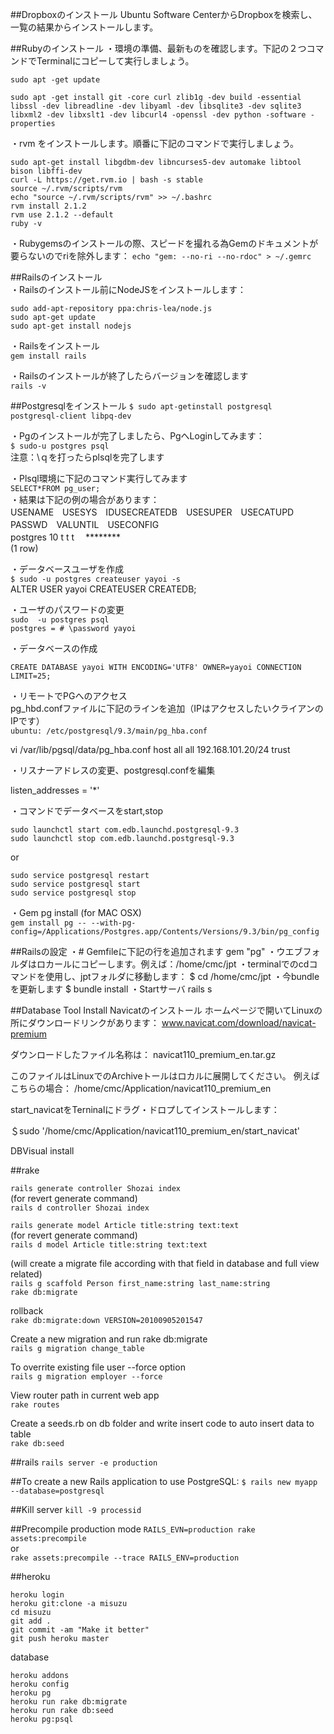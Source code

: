 ##Dropboxのインストール
Ubuntu Software CenterからDropboxを検索し、一覧の結果からインストールします。

##Rubyのインストール
・環境の準備、最新ものを確認します。下記の２つコマンドでTerminalにコピーして実行しましょう。


`sudo apt -get update`

`sudo apt -get install git -core curl zlib1g -dev build -essential libssl -dev libreadline -dev libyaml -dev libsqlite3 -dev sqlite3 libxml2 -dev libxslt1 -dev libcurl4 -openssl -dev python -software -properties`

・rvm をインストールします。順番に下記のコマンドで実行しましょう。

```
sudo apt-get install libgdbm-dev libncurses5-dev automake libtool bison libffi-dev  
curl -L https://get.rvm.io | bash -s stable  
source ~/.rvm/scripts/rvm  
echo "source ~/.rvm/scripts/rvm" >> ~/.bashrc  
rvm install 2.1.2  
rvm use 2.1.2 --default  
ruby -v
```

・Rubygemsのインストールの際、スピードを撮れる為Gemのドキュメントが要らないのでriを除外します：
`echo "gem: --no-ri --no-rdoc" > ~/.gemrc`

##Railsのインストール  
・Railsのインストール前にNodeJSをインストールします：

```
sudo add-apt-repository ppa:chris-lea/node.js  
sudo apt-get update  
sudo apt-get install nodejs  
```

・Railsをインストール  
`gem install rails`

・Railsのインストールが終了したらバージョンを確認します  
`rails -v`  
<!-- # Rails 4.1.1 -->

##Postgresqlをインストール
`$ sudo apt-getinstall postgresql postgresql-client libpq-dev`

・Pgのインストールが完了しましたら、PgへLoginしてみます：  
`$ sudo-u postgres psql`  
注意：\ｑを打ったらplsqlを完了します

・Plsql環境に下記のコマンド実行してみます  
`SELECT*FROM pg_user;`  
・結果は下記の例の場合があります：  
USENAME　USESYS　IDUSECREATEDB　USESUPER　USECATUPD　PASSWD　VALUNTIL　USECONFIG　  
postgres 10         t                           t               t           　********  
(1 row)

・データベースユーザを作成  
`$ sudo -u postgres createuser yayoi -s`  
ALTER USER yayoi CREATEUSER CREATEDB;  

・ユーザのパスワードの変更  
`sudo  -u postgres psql`  
`postgres = # \password yayoi`

・データベースの作成

`CREATE DATABASE yayoi WITH ENCODING='UTF8' OWNER=yayoi CONNECTION LIMIT=25;`

・リモートでPGへのアクセス  
pg_hbd.confファイルに下記のラインを追加（IPはアクセスしたいクライアンのIPです）  
`ubuntu: /etc/postgresql/9.3/main/pg_hba.conf`


 vi  /var/lib/pgsql/data/pg_hba.conf
host    all         all         192.168.101.20/24    trust

・リスナーアドレスの変更、postgresql.confを編集
<!-- # grep listen /var/lib/pgsql/data/postgresql.conf -->
listen_addresses = '*'

・コマンドでデータベースをstart,stop

```
sudo launchctl start com.edb.launchd.postgresql-9.3  
sudo launchctl stop com.edb.launchd.postgresql-9.3
```
or  
```
sudo service postgresql restart  
sudo service postgresql start  
sudo service postgresql stop  
```

・Gem pg install (for MAC OSX)  
`gem install pg -- --with-pg-config=/Applications/Postgres.app/Contents/Versions/9.3/bin/pg_config`

##Railsの設定
・# Gemfileに下記の行を追加されます
gem "pg"
・ウエブフォルダはロカールにコピーします。例えば：/home/cmc/jpt
・terminalでのcdコマンドを使用し、jptフォルダに移動します：
$ cd /home/cmc/jpt
・今bundleを更新します
$ bundle install
・Startサーバ
rails s

##Database Tool Install
Navicatのインストール
ホームページで開いてLinuxの所にダウンロードリンクがあります：
www.navicat.com/download/navicat-premium

ダウンロードしたファイル名称は：
navicat110_premium_en.tar.gz

このファイルはLinuxでのArchiveトールはロカルに展開してください。
例えばこちらの場合：
/home/cmc/Application/navicat110_premium_en

start_navicatをTerninalにドラグ・ドロプしてインストールします：

＄sudo '/home/cmc/Application/navicat110_premium_en/start_navicat'

DBVisual install


##rake

`rails generate controller Shozai index`  
(for revert generate command)  
`rails d controller Shozai index`  

`rails generate model Article title:string text:text`  
(for revert generate command)  
`rails d model Article title:string text:text`

(will create a migrate file according with that field in database and full view related)    
`rails g scaffold Person first_name:string last_name:string`  
`rake db:migrate`


rollback  
`rake db:migrate:down VERSION=20100905201547`

Create a new migration and run rake db:migrate  
`rails g migration change_table`

To overrite existing file user --force option  
`rails g migration employer --force`

View router path in current web app  
`rake routes`

Create a seeds.rb on db folder and write insert code to auto insert data to table  
`rake db:seed`

##rails
`rails server -e production`

##To create a new Rails application to use PostgreSQL:
`$ rails new myapp --database=postgresql`

##Kill server
`kill -9 processid`

##Precompile production mode
`RAILS_EVN=production rake assets:precompile`  
or  
`rake assets:precompile --trace RAILS_ENV=production`

##heroku
```
heroku login  
heroku git:clone -a misuzu  
cd misuzu  
git add .  
git commit -am "Make it better"  
git push heroku master  
```

database  
```
heroku addons
heroku config
heroku pg
heroku run rake db:migrate
heroku run rake db:seed
heroku pg:psql
```
